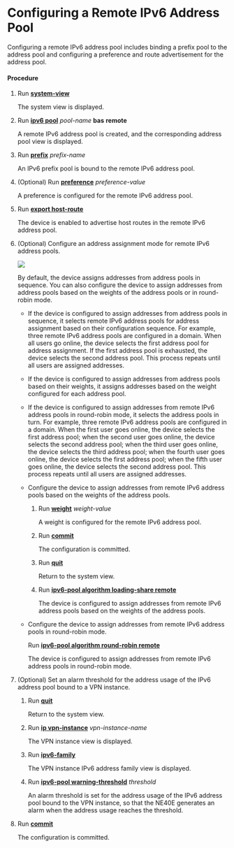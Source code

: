 Configuring a Remote IPv6 Address Pool
======================================

Configuring a remote IPv6 address pool includes binding a prefix pool to the address pool and configuring a preference and route advertisement for the address pool.

#### Procedure

1. Run [**system-view**](cmdqueryname=system-view)
   
   
   
   The system view is displayed.
2. Run [**ipv6 pool**](cmdqueryname=ipv6+pool) *pool-name* **bas** **remote**
   
   
   
   A remote IPv6 address pool is created, and the corresponding address pool view is displayed.
3. Run [**prefix**](cmdqueryname=prefix) *prefix-name*
   
   
   
   An IPv6 prefix pool is bound to the remote IPv6 address pool.
4. (Optional) Run [**preference**](cmdqueryname=preference) *preference-value*
   
   
   
   A preference is configured for the remote IPv6 address pool.
5. Run [**export host-route**](cmdqueryname=export+host-route)
   
   
   
   The device is enabled to advertise host routes in the remote IPv6 address pool.
6. (Optional) Configure an address assignment mode for remote IPv6 address pools.
   
   ![](../../../../public_sys-resources/note_3.0-en-us.png) 
   
   By default, the device assigns addresses from address pools in sequence. You can also configure the device to assign addresses from address pools based on the weights of the address pools or in round-robin mode.
   
   * If the device is configured to assign addresses from address pools in sequence, it selects remote IPv6 address pools for address assignment based on their configuration sequence. For example, three remote IPv6 address pools are configured in a domain. When all users go online, the device selects the first address pool for address assignment. If the first address pool is exhausted, the device selects the second address pool. This process repeats until all users are assigned addresses.
   * If the device is configured to assign addresses from address pools based on their weights, it assigns addresses based on the weight configured for each address pool.
   * If the device is configured to assign addresses from remote IPv6 address pools in round-robin mode, it selects the address pools in turn. For example, three remote IPv6 address pools are configured in a domain. When the first user goes online, the device selects the first address pool; when the second user goes online, the device selects the second address pool; when the third user goes online, the device selects the third address pool; when the fourth user goes online, the device selects the first address pool; when the fifth user goes online, the device selects the second address pool. This process repeats until all users are assigned addresses.
   
   * Configure the device to assign addresses from remote IPv6 address pools based on the weights of the address pools.
     1. Run [**weight**](cmdqueryname=weight) *weight-value*
        
        A weight is configured for the remote IPv6 address pool.
     2. Run [**commit**](cmdqueryname=commit)
        
        The configuration is committed.
     3. Run [**quit**](cmdqueryname=quit)
        
        Return to the system view.
     4. Run [**ipv6-pool algorithm loading-share remote**](cmdqueryname=ipv6-pool+algorithm+loading-share+remote)
        
        The device is configured to assign addresses from remote IPv6 address pools based on the weights of the address pools.
   * Configure the device to assign addresses from remote IPv6 address pools in round-robin mode.
     
     Run [**ipv6-pool algorithm round-robin remote**](cmdqueryname=ipv6-pool+algorithm+round-robin+remote)
     
     The device is configured to assign addresses from remote IPv6 address pools in round-robin mode.
7. (Optional) Set an alarm threshold for the address usage of the IPv6 address pool bound to a VPN instance.
   1. Run [**quit**](cmdqueryname=quit)
      
      
      
      Return to the system view.
   2. Run [**ip vpn-instance**](cmdqueryname=ip+vpn-instance) *vpn-instance-name*
      
      
      
      The VPN instance view is displayed.
   3. Run [**ipv6-family**](cmdqueryname=ipv6-family)
      
      
      
      The VPN instance IPv6 address family view is displayed.
   4. Run [**ipv6-pool warning-threshold**](cmdqueryname=ipv6-pool+warning-threshold) *threshold*
      
      
      
      An alarm threshold is set for the address usage of the IPv6 address pool bound to the VPN instance, so that the NE40E generates an alarm when the address usage reaches the threshold.
8. Run [**commit**](cmdqueryname=commit)
   
   
   
   The configuration is committed.